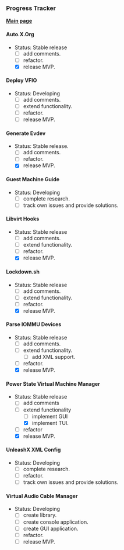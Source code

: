 ### Progress Tracker
[**Main page**](https://github.com/portellam)

#### Auto.X.Org
- Status: Stable release
  - [ ] add comments.
  - [ ] refactor.
  - [x] release MVP.

#### Deploy VFIO
- Status: Developing
  - [ ] add comments.
  - [ ] extend functionality.
  - [ ] refactor.
  - [ ] release MVP.

#### Generate Evdev
- Status: Stable release.
  - [ ] add comments.
  - [ ] refactor.
  - [x] release MVP.

#### Guest Machine Guide
- Status: Developing
  - [ ] complete research.
  - [ ] track own issues and provide solutions.

#### Libvirt Hooks
- Status: Stable release
  - [ ] add comments.
  - [ ] extend functionality.
  - [ ] refactor.
  - [x] release MVP.

#### Lockdown.sh
- Status: Stable release
  - [ ] add comments.
  - [ ] extend functionality.
  - [ ] refactor.
  - [x] release MVP.

#### Parse IOMMU Devices
- Status: Stable release
  - [ ] add comments.
  - [ ] extend functionality.
    - [ ] add XML support.
  - [ ] refactor.
  - [x] release MVP.

#### Power State Virtual Machine Manager
- Status: Stable release
  - [ ] add comments
  - [ ] extend functionality
    - [ ] implement GUI
    - [x] implement TUI.
  - [ ] refactor
  - [x] release MVP.

#### UnleashX XML Config
- Status: Developing
  - [ ] complete research.
  - [ ] refactor.
  - [ ] track own issues and provide solutions.

#### Virtual Audio Cable Manager
- Status: Developing
  - [ ] create library.
  - [ ] create console application.
  - [ ] create GUI application.
  - [ ] refactor.
  - [ ] release MVP.

